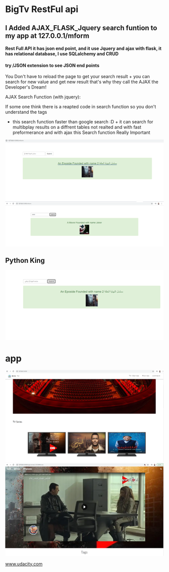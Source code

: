 # BigTv RestFul api 

## I Added AJAX_FLASK_Jquery search funtion to my app at 127.0.0.1/mform

#### Rest Full API it has json end point, and it use Jquery and ajax with flask, it has relational database, I use SQLalchemy and CRUD
#### try /JSON extension to see JSON end points

You Don't have to reload the page to get your search result + you can search for new value and get new result
that's why they call the AJAX the Developer's Dream!

AJAX Search Function (with jquery):

If some one think there is a reapted code in search function so you don't understand the tags 
+ this search function faster than google search :D + it can search for multibplay results on
a diffrent tables not realted and with fast preformerance and with ajax this Search function Really Important


<img src="mysearchs.PNG">
<img src="movie.PNG">

## Python King 
<img src="I'm_PythonKing.PNG">

# app 
<img src="Fianl.PNG">
<img src="part1.PNG">


www.udacity.com

